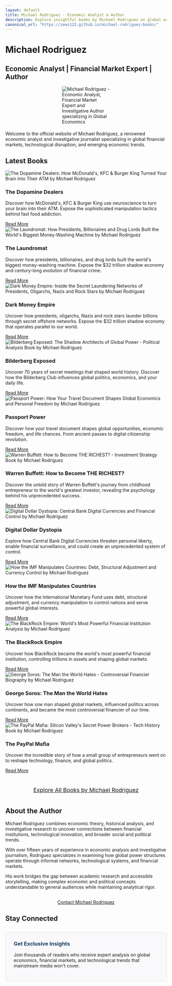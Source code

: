```yaml
---
layout: default
title: Michael Rodriguez - Economic Analyst & Author
description: Explore insightful books by Michael Rodriguez on global economics, financial markets, and technological trends that shape our world.
canonical_url: "https://zews123.github.io/michael-rodriguez-books/"
---
```


<link rel="preload" href="{{ site.baseurl }}/assets/images/author-photo.webp" as="image">

# Michael Rodriguez
## Economic Analyst | Financial Market Expert | Author

<img src="{{ site.baseurl }}/assets/images/author-photo.webp" alt="Michael Rodriguez - Economic Analyst, Financial Market Expert and Investigative Author specializing in Global Economics" class="author-image" style="max-width: 150px; height: auto; margin: 0 auto 20px; display: block;" fetchpriority="high">

<p>Welcome to the official website of Michael Rodriguez, a renowned economic analyst and investigative journalist specializing in global financial markets, technological disruption, and emerging economic trends.</p>

## Latest Books
<div class="book-grid">
  <div class="book-card">
    <img src="{{ site.baseurl }}/assets/images/Dopamine_Dealers.webp" alt="The Dopamine Dealers: How McDonald's, KFC & Burger King Turned Your Brain Into Their ATM by Michael Rodriguez" style="max-width: 100%; height: auto;" loading="lazy">
    <div class="book-card-content">
      <h3>The Dopamine Dealers</h3>
      <p>Discover how McDonald's, KFC & Burger King use neuroscience to turn your brain into their ATM. Expose the sophisticated manipulation tactics behind fast food addiction.</p>
      <a href="{{ site.baseurl }}/books/Dopamine_Dealers" class="btn">Read More</a>
    </div>
  </div>

  <div class="book-card">
    <img src="{{ site.baseurl }}/assets/images/THE_LAUNDROMAT.webp" alt="The Laundromat: How Presidents, Billionaires and Drug Lords Built the World's Biggest Money-Washing Machine by Michael Rodriguez" style="max-width: 100%; height: auto;" loading="lazy">
    <div class="book-card-content">
      <h3>The Laundromat</h3>
      <p>Discover how presidents, billionaires, and drug lords built the world's biggest money-washing machine. Expose the $32 trillion shadow economy and century-long evolution of financial crime.</p>
      <a href="{{ site.baseurl }}/books/The_Laundromat" class="btn">Read More</a>
    </div>
  </div>

  <div class="book-card">
    <img src="{{ site.baseurl }}/assets/images/DARK MONEY EMPIRE.webp" alt="Dark Money Empire: Inside the Secret Laundering Networks of Presidents, Oligarchs, Nazis and Rock Stars by Michael Rodriguez" style="max-width: 100%; height: auto;" loading="lazy">
    <div class="book-card-content">
      <h3>Dark Money Empire</h3>
      <p>Uncover how presidents, oligarchs, Nazis and rock stars launder billions through secret offshore networks. Expose the $32 trillion shadow economy that operates parallel to our world.</p>
      <a href="{{ site.baseurl }}/books/Dark_Money_Empire" class="btn">Read More</a>
    </div>
  </div>

  <div class="book-card">
    <img src="{{ site.baseurl }}/assets/images/Bilderberg_Exposed.webp" alt="Bilderberg Exposed: The Shadow Architects of Global Power - Political Analysis Book by Michael Rodriguez" style="max-width: 100%; height: auto;" loading="lazy">
    <div class="book-card-content">
      <h3>Bilderberg Exposed</h3>
      <p>Uncover 70 years of secret meetings that shaped world history. Discover how the Bilderberg Club influences global politics, economics, and your daily life.</p>
      <a href="{{ site.baseurl }}/books/Bilderberg_Exposed" class="btn">Read More</a>
    </div>
  </div>

  <div class="book-card">
    <img src="{{ site.baseurl }}/assets/images/Passport_Power.webp" alt="Passport Power: How Your Travel Document Shapes Global Economics and Personal Freedom by Michael Rodriguez" style="max-width: 100%; height: auto;" loading="lazy">
    <div class="book-card-content">
      <h3>Passport Power</h3>
      <p>Discover how your travel document shapes global opportunities, economic freedom, and life chances. From ancient passes to digital citizenship revolution.</p>
      <a href="{{ site.baseurl }}/books/Passport-Power" class="btn">Read More</a>
    </div>
  </div>

  <div class="book-card">
    <img src="{{ site.baseurl }}/assets/images/Warren_Buffett.webp" alt="Warren Buffett: How to Become THE RICHEST? - Investment Strategy Book by Michael Rodriguez" style="max-width: 100%; height: auto;" loading="lazy">
    <div class="book-card-content">
      <h3>Warren Buffett: How to Become THE RICHEST?</h3>
      <p>Discover the untold story of Warren Buffett's journey from childhood entrepreneur to the world's greatest investor, revealing the psychology behind his unprecedented success.</p>
      <a href="{{ site.baseurl }}/books/Warren_Buffett" class="btn">Read More</a>
    </div>
  </div>

  <div class="book-card">
    <img src="{{ site.baseurl }}/assets/images/Digital_Dollar_Dystopia.webp" alt="Digital Dollar Dystopia: Central Bank Digital Currencies and Financial Control by Michael Rodriguez" style="max-width: 100%; height: auto;" loading="lazy">
    <div class="book-card-content">
      <h3>Digital Dollar Dystopia</h3>
      <p>Explore how Central Bank Digital Currencies threaten personal liberty, enable financial surveillance, and could create an unprecedented system of control.</p>
      <a href="{{ site.baseurl }}/books/Digital-Dollar-Dystopia" class="btn">Read More</a>
    </div>
  </div>

  <div class="book-card">
    <img src="{{ site.baseurl }}/assets/images/How the IMF Manipulates Nations by Michael Rodrigez.webp" alt="How the IMF Manipulates Countries: Debt, Structural Adjustment and Currency Control by Michael Rodriguez" style="max-width: 100%; height: auto;" loading="lazy">
    <div class="book-card-content">
      <h3>How the IMF Manipulates Countries</h3>
      <p>Uncover how the International Monetary Fund uses debt, structural adjustment, and currency manipulation to control nations and serve powerful global interests.</p>
      <a href="{{ site.baseurl }}/books/imf-manipulates" class="btn">Read More</a>
    </div>
  </div>

  <div class="book-card">
    <img src="{{ site.baseurl }}/assets/images/BlackRock-Empire.webp" alt="The BlackRock Empire: World's Most Powerful Financial Institution Analysis by Michael Rodriguez" style="max-width: 100%; height: auto;" loading="lazy">
    <div class="book-card-content">
      <h3>The BlackRock Empire</h3>
      <p>Uncover how BlackRock became the world's most powerful financial institution, controlling trillions in assets and shaping global markets.</p>
      <a href="{{ site.baseurl }}/books/blackrock-empire" class="btn">Read More</a>
    </div>
  </div>

  <div class="book-card">
    <img src="{{ site.baseurl }}/assets/images/George-Soros-Book-Cover.webp" alt="George Soros: The Man the World Hates - Controversial Financier Biography by Michael Rodriguez" style="max-width: 100%; height: auto;" loading="lazy">
    <div class="book-card-content">
      <h3>George Soros: The Man the World Hates</h3>
      <p>Uncover how one man shaped global markets, influenced politics across continents, and became the most controversial financier of our time.</p>
      <a href="{{ site.baseurl }}/books/george-soros" class="btn">Read More</a>
    </div>
  </div>
  
  <div class="book-card">
    <img src="{{ site.baseurl }}/assets/images/Pay_Pall_Mafia.webp" alt="The PayPal Mafia: Silicon Valley's Secret Power Brokers - Tech History Book by Michael Rodriguez" style="max-width: 100%; height: auto;" loading="lazy">
    <div class="book-card-content">
      <h3>The PayPal Mafia</h3>
      <p>Uncover the incredible story of how a small group of entrepreneurs went on to reshape technology, finance, and global politics.</p>
      <a href="{{ site.baseurl }}/books/paypal-mafia" class="btn">Read More</a>
    </div>
  </div>
</div>

<div style="text-align: center; margin: 30px 0;">
  <a href="{{ site.baseurl }}/books/" class="btn btn-secondary" style="display: inline-block; padding: 12px 24px; font-size: 1.1rem;">Explore All Books by Michael Rodriguez</a>
</div>

## About the Author
<p>Michael Rodriguez combines economic theory, historical analysis, and investigative research to uncover connections between financial institutions, technological innovation, and broader social and political trends.</p>

<p>With over fifteen years of experience in economic analysis and investigative journalism, Rodriguez specializes in examining how global power structures operate through informal networks, technological systems, and financial markets.</p>

<p>His work bridges the gap between academic research and accessible storytelling, making complex economic and political concepts understandable to general audiences while maintaining analytical rigor.</p>

<div style="text-align: center; margin: 30px 0;">
  <a href="{{ site.baseurl }}/contact" class="btn btn-primary">Contact Michael Rodriguez</a>
</div>

## Stay Connected

<div style="background-color: #f9f9fb; padding: 25px; border-radius: 8px; margin: 30px 0; border: 1px solid #ddd;">
  <h3 style="margin-top: 0; color: #1a3c65;">Get Exclusive Insights</h3>
  <p>Join thousands of readers who receive expert analysis on global economics, financial markets, and technological trends that mainstream media won't cover.</p>
  <script async data-uid="b2a1614bc4" src="https://michael-rodriguez.kit.com/b2a1614bc4/index.js"></script>
</div>
